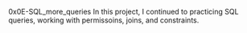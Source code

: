 0x0E-SQL_more_queries In this project, I continued to practicing SQL queries, working with permissoins, joins, and constraints.
